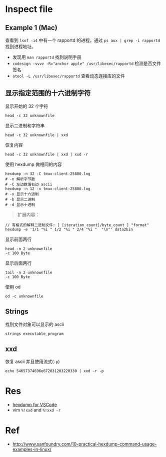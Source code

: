 # Inspect file


## Example 1 (Mac)
查看到 `lsof -i4` 中有一个 rapportd 的进程。通过 `ps aux | grep -i rapportd` 找到进程地址。
- 发现用 `man rapportd` 找到说明手册
- `codesign -vvvv -R="anchor apple" /usr/libexec/rapportd` 检测是否文件签名
- `otool -L /usr/libexec/rapportd` 查看动态连接库的文件

## 显示指定范围的十六进制字符
显示开始的 32 个字符
```
head -c 32 unknownfile
```

显示二进制和字符串
```
head -c 32 unknownfile | xxd
```

恢复内容
```
head -c 32 unknownfile | xxd | xxd -r
```

使用 hexdump 做相同的内容
```
hexdump -n 32 -C tmux-client-25880.log
# -n 解析字节数
# -C 左边数值右边 ascii
hexdump -n 12 -x tmux-client-25880.log
# -x 显示十六进制
# -b 显示二进制
# -d 显示十进制
```
> 扩展内容：
```
// 有格式的解释二进制文件: [ [iteration_count]/byte_count ] "format"
hexdump -e '1/1 "%i " 1/2 "%i " 2/4 "%i "  "\n"' data2bin
```

显示前面两行
```
head -n 2 unknownfile
-c 100 Byte
```

显示后面两行
```
tail -n 2 unknownfile
-c 100 Byte
```

使用 od
```
od -c unknownfile
```

## Strings
找到文件对象可以显示的 ascii
```
strings executable_program
```

## xxd
恢复 ascii 并且使用流式(`-p`)
```
echo 54657374696e672031203220330 | xxd -r -p
```


# Res
- [hexdump for VSCode](https://marketplace.visualstudio.com/items?itemName=slevesque.vscode-hexdump)
- vim `%!xxd` and `%!xxd -r`

# Ref
- http://www.sanfoundry.com/10-practical-hexdump-command-usage-examples-in-linux/
